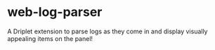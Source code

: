 # web-log-parser
A Driplet extension to parse logs as they come in and display visually appealing items on the panel!
